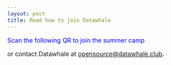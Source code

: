 ```yaml
---
layout: post
title: Read how to join Datawhale
---
```


<span style="color: blue;">Scan the following QR to join the summer camp</span>




or contact Datawhale at [opensource@datawhale.club](mailto:opensource@datawhale.club).
